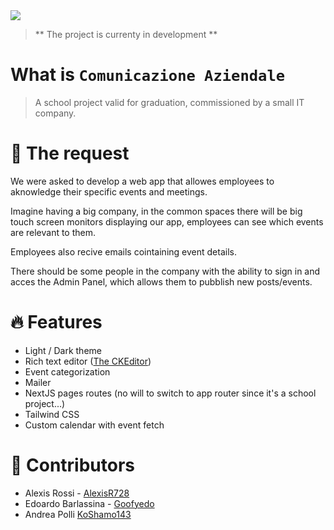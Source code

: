 <img src="https://skillicons.dev/icons?i=nextjs,react,ts,tailwind,vercel,mysql" />

> ** The project is currenty in development **

# What is `Comunicazione Aziendale`

> A school project valid for graduation, commissioned by a small IT company.

# 📢 The request

We were asked to develop a web app that allowes employees to aknowledge their specific events and meetings.

Imagine having a big company, in the common spaces there will be big touch screen monitors displaying our app, employees can see which events are relevant to them.

Employees also recive emails cointaining event details.

There should be some people in the company with the ability to sign in and acces the Admin Panel, which allows them to pubblish new posts/events.

# 🔥 Features

- Light / Dark theme
- Rich text editor ([The CKEditor](https://ckeditor.com/))
- Event categorization
- Mailer
- NextJS pages routes (no will to switch to app router since it's a school project...)
- Tailwind CSS
- Custom calendar with event fetch

# 👥 Contributors

- Alexis Rossi - [AlexisR728](https://github.com/AlexisR728)
- Edoardo Barlassina - [Goofyedo](https://github.com/Goofyedo)
- Andrea Polli [KoShamo143](https://github.com/KoShamo143)
